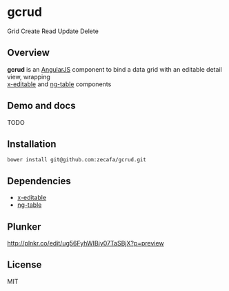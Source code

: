 # gcrud
Grid Create Read Update Delete

## Overview
**gcrud** is an [AngularJS](http://angularjs.org) component to bind a data grid with an editable detail view, wrapping   
[x-editable](https://github.com/vitalets/angular-xeditable) and [ng-table](https://github.com/esvit/ng-table) components

## Demo and docs
TODO

## Installation
````
bower install git@github.com:zecafa/gcrud.git
````

## Dependencies
* [x-editable](https://github.com/vitalets/angular-xeditable)
* [ng-table](https://github.com/esvit/ng-table)

## Plunker
http://plnkr.co/edit/ug56FyhWIBiy07TaSBjX?p=preview

## License
MIT
